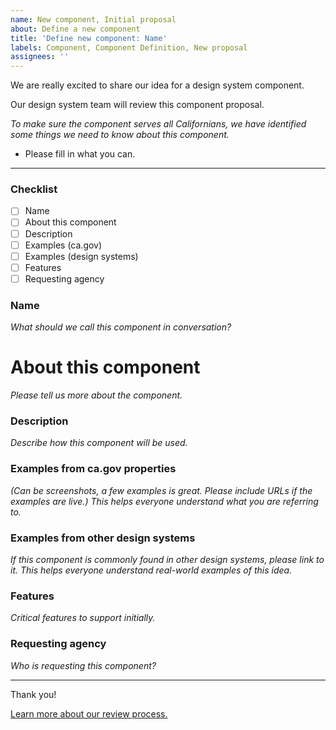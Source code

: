 ```yaml
---
name: New component, Initial proposal
about: Define a new component
title: 'Define new component: Name'
labels: Component, Component Definition, New proposal
assignees: ''
---
```


We are really excited to share our idea for a design system component.

Our design system team will review this component proposal.

*To make sure the component serves all Californians, we have identified some things we need to know about this component.*

- Please fill in what you can. 

---

### Checklist
- [ ] Name
- [ ] About this component
- [ ] Description
- [ ] Examples (ca.gov)
- [ ] Examples (design systems)
- [ ] Features
- [ ] Requesting agency

### Name
*What should we call this component in conversation?*

# About this component
*Please tell us more about the component.*

### Description
*Describe how this component will be used.*

### Examples from ca.gov properties
*(Can be screenshots, a few examples is great. Please include URLs if the examples are live.) This helps everyone understand what you are referring to.*

### Examples from other design systems
*If this component is commonly found in other design systems, please link to it. This helps everyone understand real-world examples of this idea.*

### Features
*Critical features to support initially.*

### Requesting agency
*Who is requesting this component?*

---

Thank you!

[Learn more about our review process.](#tbd)
